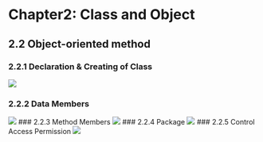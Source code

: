 # Chapter2: Class and Object
## 2.2 Object-oriented method
### 2.2.1 Declaration & Creating of Class
<img src="https://cloud.githubusercontent.com/assets/20150344/26129035/9fd9af7a-3a5c-11e7-930b-2f63f388cda9.png"/></br>
### 2.2.2 Data Members
<img src="https://cloud.githubusercontent.com/assets/20150344/26129475/5aca8a56-3a5e-11e7-939c-982f4487dbcc.jpg"/>
### 2.2.3 Method Members
<img src="https://cloud.githubusercontent.com/assets/20150344/26129836/f0c5f878-3a5f-11e7-9c01-c7ba9e1b3329.jpg"/>
### 2.2.4 Package
<img src="https://cloud.githubusercontent.com/assets/20150344/26129896/47e328d8-3a60-11e7-86f3-064380b58f27.jpg"/>
### 2.2.5 Control Access Permission
<img src="https://cloud.githubusercontent.com/assets/20150344/26129964/8e7efb8c-3a60-11e7-8e54-d5dfdaffbe58.jpg"/>
